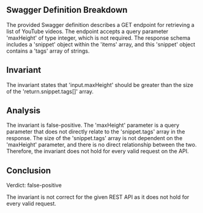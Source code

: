 ## Swagger Definition Breakdown

The provided Swagger definition describes a GET endpoint for retrieving a list of YouTube videos. The endpoint accepts a query parameter 'maxHeight' of type integer, which is not required. The response schema includes a 'snippet' object within the 'items' array, and this 'snippet' object contains a 'tags' array of strings.

## Invariant

The invariant states that 'input.maxHeight' should be greater than the size of the 'return.snippet.tags[]' array.

## Analysis

The invariant is false-positive. The 'maxHeight' parameter is a query parameter that does not directly relate to the 'snippet.tags' array in the response. The size of the 'snippet.tags' array is not dependent on the 'maxHeight' parameter, and there is no direct relationship between the two. Therefore, the invariant does not hold for every valid request on the API.

## Conclusion

Verdict: false-positive

The invariant is not correct for the given REST API as it does not hold for every valid request.
